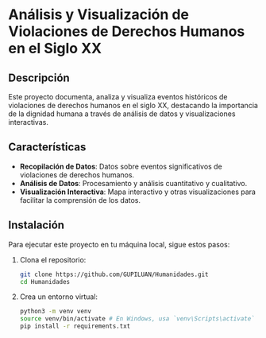 # Análisis y Visualización de Violaciones de Derechos Humanos en el Siglo XX

## Descripción
Este proyecto documenta, analiza y visualiza eventos históricos de violaciones de derechos humanos en el siglo XX, destacando la importancia de la dignidad humana a través de análisis de datos y visualizaciones interactivas.

## Características
- **Recopilación de Datos**: Datos sobre eventos significativos de violaciones de derechos humanos.
- **Análisis de Datos**: Procesamiento y análisis cuantitativo y cualitativo.
- **Visualización Interactiva**: Mapa interactivo y otras visualizaciones para facilitar la comprensión de los datos.

## Instalación
Para ejecutar este proyecto en tu máquina local, sigue estos pasos:

1. Clona el repositorio:
   ```bash
   git clone https://github.com/GUPILUAN/Humanidades.git
   cd Humanidades

2. Crea un entorno virtual: 
   ```bash
   python3 -m venv venv
   source venv/bin/activate # En Windows, usa `venv\Scripts\activate`
   pip install -r requirements.txt


